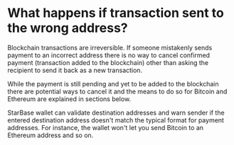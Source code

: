 # What happens if transaction sent to the wrong address?

Blockchain transactions are irreversible. If someone mistakenly sends payment to an incorrect address there is no way to cancel confirmed payment (transaction added to the blockchain) other than asking the recipient to send it back as a new transaction.

While the payment is still pending and yet to be added to the blockchain there are potential ways to cancel it and the means to do so for Bitcoin and Ethereum are explained in sections below.

StarBase wallet can validate destination addresses and warn sender if the entered destination address doesn't match the typical format for payment addresses. For instance, the wallet won't let you send Bitcoin to an Ethereum address and so on.


